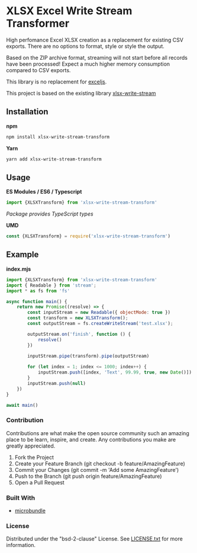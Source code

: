 # XLSX Excel Write Stream Transformer

High perfomance Excel XLSX creation as a replacement for existing CSV exports.  There are no options to format, style or style the output.

Based on the ZIP archive format, streaming will not start before all records have been processed! Expect a much higher memory consumption compared to CSV exports.

This library is no replacement for [exceljs](https://www.npmjs.com/package/exceljs).

This project is based on the existing library [xlsx-write-stream](https://github.com/apify/xlsx-stream)

## Installation

**npm**

```sh
npm install xlsx-write-stream-transform
```

**Yarn**

```sh
yarn add xlsx-write-stream-transform
```

## Usage

**ES Modules / ES6 / Typescript**

```Javascript
import {XLSXTransform} from 'xlsx-write-stream-transform'
```
_Package provides TypeScript types_

**UMD**

```Javascript
const {XLSXTransform} = require('xlsx-write-stream-transform')
```

## Example

**index.mjs**
```Javascript
import {XLSXTransform} from 'xlsx-write-stream-transform'
import { Readable } from 'stream';
import * as fs from 'fs'

async function main() {
    return new Promise((resolve) => {
        const inputStream = new Readable({ objectMode: true })
        const transform = new XLSXTransform();
        const outputStream = fs.createWriteStream('test.xlsx');

        outputStream.on('finish', function () {
            resolve()
        })
        
        inputStream.pipe(transform).pipe(outputStream)

        for (let index = 1; index <= 1000; index++) {
            inputStream.push([index, 'Text', 99.99, true, new Date()])
        }
        inputStream.push(null)
    })
}

await main()
```

### Contribution

Contributions are what make the open source community such an amazing place to be learn, inspire, and create. Any contributions you make are greatly appreciated.

1. Fork the Project
1. Create your Feature Branch (git checkout -b feature/AmazingFeature)
1. Commit your Changes (git commit -m 'Add some AmazingFeature')
1. Push to the Branch (git push origin feature/AmazingFeature)
1. Open a Pull Request

### Built With

- [microbundle](https://github.com/developit/microbundle)

### License

Distributed under the "bsd-2-clause" License. See [LICENSE.txt](LICENSE.txt) for more information.